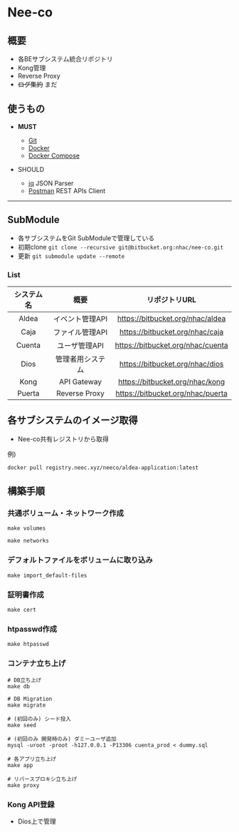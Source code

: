 # Nee-co

## 概要

* 各BEサブシステム統合リポジトリ
* Kong管理
* Reverse Proxy
* ~~ログ集約~~ まだ

## 使うもの
* **MUST**
    + [Git](http://git-scm.com/)
    + [Docker](https://www.docker.com/products/overview/)
    + [Docker Compose](https://docs.docker.com/compose/install/)

* SHOULD
    + [jq](https://stedolan.github.io/jq/download/) JSON Parser
    + [Postman](https://www.getpostman.com/) REST APIs Client

---

## SubModule

* 各サブシステムをGit SubModuleで管理している
* 初期clone `git clone --recursive git@bitbucket.org:nhac/nee-co.git`
* 更新 `git submodule update --remote`

### List

| システム名 |        概要      |          リポジトリURL            |
|:----------:|:----------------:|:---------------------------------:|
|   Aldea    |  イベント管理API | https://bitbucket.org/nhac/aldea  |
|    Caja    |  ファイル管理API | https://bitbucket.org/nhac/caja   |
|   Cuenta   |   ユーザ管理API  | https://bitbucket.org/nhac/cuenta |
|    Dios    | 管理者用システム | https://bitbucket.org/nhac/dios   |
|    Kong    |    API Gateway   | https://bitbucket.org/nhac/kong   |
|   Puerta   |   Reverse Proxy  | https://bitbucket.org/nhac/puerta |

## 各サブシステムのイメージ取得

* Nee-co共有レジストリから取得

例)

```
docker pull registry.neec.xyz/neeco/aldea-application:latest
```

## 構築手順

### 共通ボリューム・ネットワーク作成

```
make volumes

make networks
```

### デフォルトファイルをボリュームに取り込み

```
make import_default-files
```

### 証明書作成

```
make cert
```

### htpasswd作成

```
make htpasswd
```

### コンテナ立ち上げ
```
# DB立ち上げ
make db

# DB Migration
make migrate

# (初回のみ) シード投入
make seed

# (初回のみ 開発時のみ) ダミーユーザ追加
mysql -uroot -proot -h127.0.0.1 -P13306 cuenta_prod < dummy.sql

# 各アプリ立ち上げ
make app

# リバースプロキシ立ち上げ
make proxy
```

### Kong API登録

* Dios上で管理
